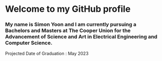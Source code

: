 # Welcome to my GitHub profile 

### My name is Simon Yoon and I am currently pursuing a Bachelors and Masters at The Cooper Union for the Advancement of Science and Art in Electrical Engineering and Computer Science. 

Projected Date of Graduation : May 2023 
